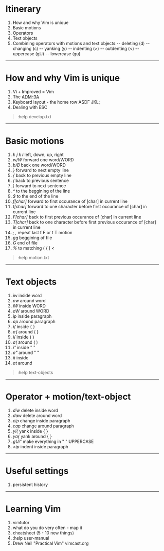 
# Itinerary

   1. How and why Vim is unique
   2. Basic motions
   3. Operators
   4. Text objects
   5. Combining operators with motions and text objects
      -- deleting   (d)
      -- changing   (c)
      -- yanking    (y)
      -- indenting  (>)
      -- outdenting (<)
      -- uppercase  (gU)
      -- lowercase  (gu)


---

# How and why Vim is unique

  1. Vi + Improved = Vim
  2. The [ADM-3A](https://upload.wikimedia.org/wikipedia/commons/7/77/Adm3aimage.jpg)
  3. Keyboard layout - the home row ASDF JKL;
  4. Dealing with ESC


>:help develop.txt

---

# Basic motions


  1.  *h j k l*        left, down, up, right
  2.  *w/W*            forward one word/WORD
  3.  *b/B*            back one word/WORD
  4.  *}*              forward to next empty line
  5.  *{*              back to previous empty line
  6.  *(*              back to previous sentence
  7.  *)*              forward to next sentence
  8.  *^*              to the beggining of the line
  9.  *$*              to the end of the line
  10. *f[char]*        forward to first occurance of [char] in current line
  11. *t[char]*        forward to one character before first occurance of [char] in current line
  12. *F[char]*        back to first previous occurance of [char] in current line
  13. *T[char]*        back to one character before first previous occurance of [char] in current line
  14. *; ,*            repeat last f F or t T motion
  15. *gg*             beggining of file
  16. *G*              end of file
  17. *%*              to matching ( { [ <

  >:help motion.txt

---

# Text objects

  1.  *iw*      inside word
  2.  *aw*      around word
  3.  *iW*      inside WORD
  4.  *aW*      around WORD
  5.  *ip*      inside paragraph
  6.  *ap*      around paragraph
  7.  *i{*      inside  { }
  8.  *a{*      around  { }
  9.  *i(*      inside  ( )
  10. *a(*      around  ( )
  11. *i"*      inside  " "
  12. *a"*      around  " "
  13. *it*      inside  <tag/>
  14. *at*      around  <tag/>

  >:help text-objects

---

# Operator + motion/text-object

  1.  *diw*     delete inside word
  2.  *daw*     delete around word
  5.  *cip*     change inside paragraph
  6.  *cap*     change around paragraph
  7.  *yi{*     yank inside  { }
  8.  *ya{*     yank around  { }
  9.  *gUi"*    make everything in " " UPPERCASE
  10. *>ip*     indent inside paragraph


---

# Useful settings

  1. persistent history

---

# Learning Vim

  1. vimtutor
  2. what do you do very often - map it
  3. cheatsheet (5 - 10 new things)
  4. :help user-manual
  5. Drew Neil
    "Practical Vim"
    vimcast.org
